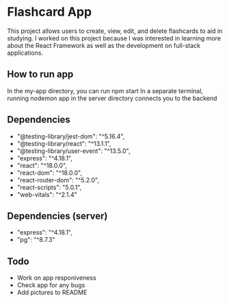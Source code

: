 # Flashcard App

This project allows users to create, view, edit, and delete flashcards to aid in studying. I worked on this project because I was interested in learning more about the React Framework as well as the development on full-stack applications.

## How to run app

In the my-app directory, you can run npm start
In a separate terminal, running nodemon app in the server directory connects you to the backend

## Dependencies

- "@testing-library/jest-dom": "^5.16.4",
- "@testing-library/react": "^13.1.1",
- "@testing-library/user-event": "^13.5.0",
- "express": "^4.18.1",
- "react": "^18.0.0",
- "react-dom": "^18.0.0",
- "react-router-dom": "^5.2.0",
- "react-scripts": "5.0.1",
- "web-vitals": "^2.1.4"

## Dependencies (server)

- "express": "^4.18.1",
- "pg": "^8.7.3"

## Todo

- Work on app responiveness
- Check app for any bugs
- Add pictures to README
